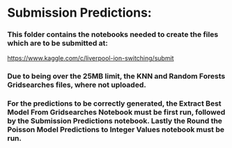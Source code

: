 # Submission Predictions:

### This folder contains the notebooks needed to create the files which are to be submitted at:
https://www.kaggle.com/c/liverpool-ion-switching/submit

### Due to being over the 25MB limit, the KNN and Random Forests Gridsearches files, where not uploaded.

### For the predictions to be correctly generated, the Extract Best Model From Gridsearches Notebook must be first run, followed by the Submission Predictions notebook. Lastly the Round the Poisson Model Predictions to Integer Values notebook must be run.
